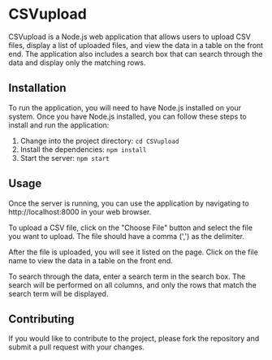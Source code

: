 # CSVupload

CSVupload is a Node.js web application that allows users to upload CSV files, display a list of uploaded files, and view the data in a table on the front end. The application also includes a search box that can search through the data and display only the matching rows.

## Installation
To run the application, you will need to have Node.js installed on your system. Once you have Node.js installed, you can follow these steps to install and run the application:

1. Change into the project directory: `cd CSVupload`
2. Install the dependencies: `npm install`
3. Start the server: `npm start`

## Usage
Once the server is running, you can use the application by navigating to http://localhost:8000 in your web browser.

To upload a CSV file, click on the "Choose File" button and select the file you want to upload. The file should have a comma (',') as the delimiter.

After the file is uploaded, you will see it listed on the page. Click on the file name to view the data in a table on the front end.

To search through the data, enter a search term in the search box. The search will be performed on all columns, and only the rows that match the search term will be displayed.

## Contributing
If you would like to contribute to the project, please fork the repository and submit a pull request with your changes.
